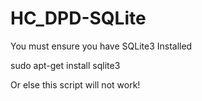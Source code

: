 # HC_DPD-SQLite
You must ensure you have SQLite3 Installed 

sudo apt-get install sqlite3 

Or else this script will not work!

